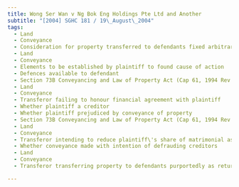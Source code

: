 ```yaml
---
title: Wong Ser Wan v Ng Bok Eng Holdings Pte Ltd and Another 
subtitle: "[2004] SGHC 181 / 19\_August\_2004"
tags:
  - Land
  - Conveyance
  - Consideration for property transferred to defendants fixed arbitrarily
  - Land
  - Conveyance
  - Elements to be established by plaintiff to found cause of action
  - Defences available to defendant
  - Section 73B Conveyancing and Law of Property Act (Cap 61, 1994 Rev Ed)
  - Land
  - Conveyance
  - Transferor failing to honour financial agreement with plaintiff
  - Whether plaintiff a creditor
  - Whether plaintiff prejudiced by conveyance of property
  - Section 73B Conveyancing and Law of Property Act (Cap 61, 1994 Rev Ed)
  - Land
  - Conveyance
  - Transferor intending to reduce plaintiff\'s share of matrimonial assets upon divorce by transfer of property
  - Whether conveyance made with intention of defrauding creditors
  - Land
  - Conveyance
  - Transferor transferring property to defendants purportedly as return of gift

---
```


